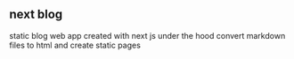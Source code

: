 ## next blog

static blog web app created with next js under the hood convert
markdown files to html and create static pages
